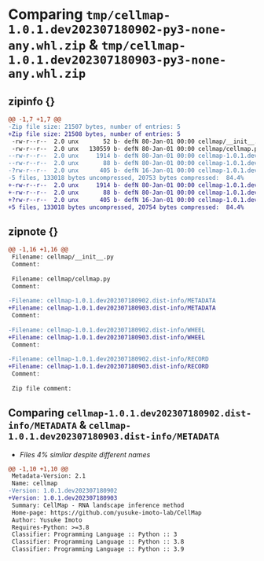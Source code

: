 # Comparing `tmp/cellmap-1.0.1.dev202307180902-py3-none-any.whl.zip` & `tmp/cellmap-1.0.1.dev202307180903-py3-none-any.whl.zip`

## zipinfo {}

```diff
@@ -1,7 +1,7 @@
-Zip file size: 21507 bytes, number of entries: 5
+Zip file size: 21508 bytes, number of entries: 5
 -rw-r--r--  2.0 unx       52 b- defN 80-Jan-01 00:00 cellmap/__init__.py
 -rw-r--r--  2.0 unx   130559 b- defN 80-Jan-01 00:00 cellmap/cellmap.py
--rw-r--r--  2.0 unx     1914 b- defN 80-Jan-01 00:00 cellmap-1.0.1.dev202307180902.dist-info/METADATA
--rw-r--r--  2.0 unx       88 b- defN 80-Jan-01 00:00 cellmap-1.0.1.dev202307180902.dist-info/WHEEL
-?rw-r--r--  2.0 unx      405 b- defN 16-Jan-01 00:00 cellmap-1.0.1.dev202307180902.dist-info/RECORD
-5 files, 133018 bytes uncompressed, 20753 bytes compressed:  84.4%
+-rw-r--r--  2.0 unx     1914 b- defN 80-Jan-01 00:00 cellmap-1.0.1.dev202307180903.dist-info/METADATA
+-rw-r--r--  2.0 unx       88 b- defN 80-Jan-01 00:00 cellmap-1.0.1.dev202307180903.dist-info/WHEEL
+?rw-r--r--  2.0 unx      405 b- defN 16-Jan-01 00:00 cellmap-1.0.1.dev202307180903.dist-info/RECORD
+5 files, 133018 bytes uncompressed, 20754 bytes compressed:  84.4%
```

## zipnote {}

```diff
@@ -1,16 +1,16 @@
 Filename: cellmap/__init__.py
 Comment: 
 
 Filename: cellmap/cellmap.py
 Comment: 
 
-Filename: cellmap-1.0.1.dev202307180902.dist-info/METADATA
+Filename: cellmap-1.0.1.dev202307180903.dist-info/METADATA
 Comment: 
 
-Filename: cellmap-1.0.1.dev202307180902.dist-info/WHEEL
+Filename: cellmap-1.0.1.dev202307180903.dist-info/WHEEL
 Comment: 
 
-Filename: cellmap-1.0.1.dev202307180902.dist-info/RECORD
+Filename: cellmap-1.0.1.dev202307180903.dist-info/RECORD
 Comment: 
 
 Zip file comment:
```

## Comparing `cellmap-1.0.1.dev202307180902.dist-info/METADATA` & `cellmap-1.0.1.dev202307180903.dist-info/METADATA`

 * *Files 4% similar despite different names*

```diff
@@ -1,10 +1,10 @@
 Metadata-Version: 2.1
 Name: cellmap
-Version: 1.0.1.dev202307180902
+Version: 1.0.1.dev202307180903
 Summary: CellMap - RNA landscape inference method
 Home-page: https://github.com/yusuke-imoto-lab/CellMap
 Author: Yusuke Imoto
 Requires-Python: >=3.8
 Classifier: Programming Language :: Python :: 3
 Classifier: Programming Language :: Python :: 3.8
 Classifier: Programming Language :: Python :: 3.9
```

